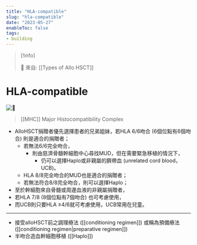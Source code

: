 ```yaml
---
title: "HLA-compatible"
slug: "hla-compatible"
date: "2023-05-27"
enableToc: false
tags:
- building
---
```


> [!info]
>
> 🌱 來自: [[Types of Allo HSCT]]

# HLA-compatible

![🦊](https://i.imgur.com/ChfV3s9.png)

> [[MHC]] Major Histocompatibility Complex

* AlloHSCT捐贈者優先選擇患者的兄弟姐妹，若HLA 6/6吻合 (6個位點有6個吻合) 則是適合的捐贈者；
	* 若無法6/6完全吻合，
		* 則由慈濟骨髓幹細胞中心尋找MUD，但在需要緊急移植的情況下，
			* 仍可以選擇Haplo或非親屬的臍帶血 (unrelated cord blood，UCB)。
	* HLA 8/8完全吻合的MUD也是適合的捐贈者；
	* 若無法符合8/8完全吻合，則可以選擇Haplo；
* 至於幹細胞來自骨髓或周邊血液的非親屬捐贈者，
* 若HLA 7/8 (8個位點有7個吻合) 也可考慮使用，
* 而UCB則只要HLA ≥4/6就可考慮使用，UCB常用在兒童。

---
* 接受alloHSCT前之調理療法 ([[conditioning regimen]]) 或稱為預備療法([[conditioning regimen|preparative regimen]])
* 半吻合造血幹細胞移植 ([[Haplo]])
